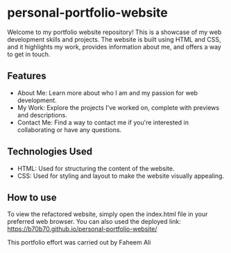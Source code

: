 # personal-portfolio-website

Welcome to my portfolio website repository! This is a showcase of my web development skills and projects. The website is built using HTML and CSS, and it highlights my work, provides information about me, and offers a way to get in touch.

## Features

- About Me: Learn more about who I am and my passion for web development.
- My Work: Explore the projects I've worked on, complete with previews and descriptions.
- Contact Me: Find a way to contact me if you're interested in collaborating or have any questions.

## Technologies Used

- HTML: Used for structuring the content of the website.
- CSS: Used for styling and layout to make the website visually appealing.

## How to use

To view the refactored website, simply open the index.html file in your preferred web browser. You can also used the deployed link: https://b70b70.github.io/personal-portfolio-website/

This portfolio effort was carried out by Faheem Ali